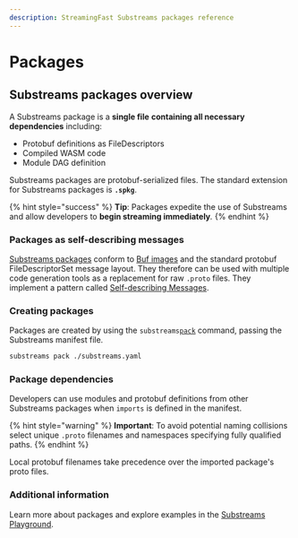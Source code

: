 ```yaml
---
description: StreamingFast Substreams packages reference
---
```


# Packages

## Substreams packages overview

A Substreams package is a **single file** **containing all necessary dependencies** including:

* Protobuf definitions as FileDescriptors
* Compiled WASM code
* Module DAG definition

Substreams packages are protobuf-serialized files. The standard extension for Substreams packages is **`.spkg`**.

{% hint style="success" %}
**Tip**: Packages expedite the use of Substreams and allow developers to **begin streaming immediately**_._
{% endhint %}

### **Packages as self-describing messages**

[Substreams packages](../../pb/sf/substreams/v1/package.proto) conform to [Buf images](https://docs.buf.build/reference/images) and the standard protobuf FileDescriptorSet message layout. They therefore can be used with multiple code generation tools as a replacement for raw `.proto` files. They implement a pattern called [Self-describing Messages](https://protobuf.dev/programming-guides/techniques/#self-description).

### Creating packages

Packages are created by using the `substreams`[`pack`](https://substreams.streamingfast.io/reference-and-specs/command-line-interface#pack) command, passing the Substreams manifest file.

```bash
substreams pack ./substreams.yaml
```

### Package dependencies

Developers can use modules and protobuf definitions from other Substreams packages when `imports` is defined in the manifest.

{% hint style="warning" %}
**Important**: To avoid potential naming collisions select unique `.proto` filenames and namespaces specifying fully qualified paths.
{% endhint %}

Local protobuf filenames take precedence over the imported package's proto files.

### Additional information

Learn more about packages and explore examples in the [Substreams Playground](https://github.com/streamingfast/substreams-playground).
